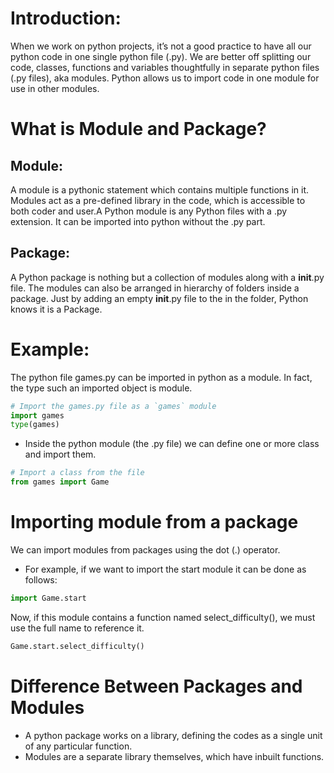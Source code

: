 # Introduction:

When we work on python projects, it’s not a good practice to have all our python code in one single python file (.py).
We are better off splitting our code, classes, functions and variables thoughtfully in separate python files (.py files), aka modules.
Python allows us to import code in one module for use in other modules.

# What is Module and Package?

## Module:
A module is a pythonic statement which contains multiple functions in it. Modules act as a pre-defined library in the code, which is accessible to both coder and user.A Python module is any Python files with a .py extension. It can be imported into python without the .py part.

## Package:
A Python package is nothing but a collection of modules along with a __init__.py file. The modules can also be arranged in hierarchy of folders inside a package.
Just by adding an empty __init__.py file to the in the folder, Python knows it is a Package.

# Example:
The python file games.py can be imported in python as a module. In fact, the type such an imported object is module.

```python
# Import the games.py file as a `games` module
import games
type(games)
```

* Inside the python module (the .py file) we can define one or more class and import them.

```python
# Import a class from the file
from games import Game
```

# Importing module from a package

We can import modules from packages using the dot (.) operator.

* For example, if we want to import the start module it can be done as follows:

```python
import Game.start
```

Now, if this module contains a function named select_difficulty(), we must use the full name to reference it.

```python
Game.start.select_difficulty()
```

# Difference Between Packages and Modules

* A python package works on a library, defining the codes as a single unit of any particular function.
* Modules are a separate library themselves, which have inbuilt functions.

